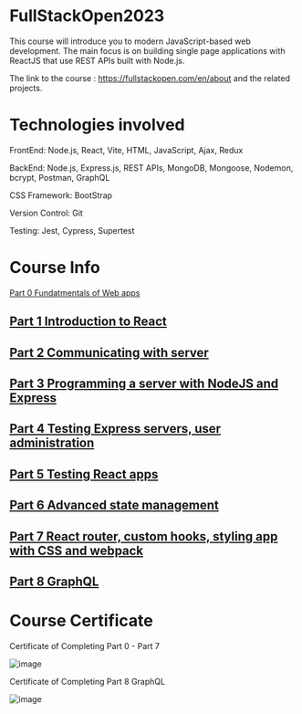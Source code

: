 # FullStackOpen2023

This course will introduce you to modern JavaScript-based web development. The main focus is on building single page applications with ReactJS that use REST APIs built with Node.js.

The link to the course : https://fullstackopen.com/en/about and the related projects.


# Technologies involved

FrontEnd: Node.js, React, Vite, HTML, JavaScript, Ajax, Redux

BackEnd: Node.js, Express.js, REST APIs, MongoDB, Mongoose, Nodemon, bcrypt, Postman, GraphQL

CSS Framework: BootStrap

Version Control: Git

Testing: Jest, Cypress, Supertest

# Course Info

<a href="https://fullstackopen.com/en/part0">Part 0 Fundatmentals of Web apps </a>
<h2><a href="https://fullstackopen.com/en/part0">Part 1 Introduction to React </a></h2>
<h2><a href="https://fullstackopen.com/en/part0">Part 2 Communicating with server </a></h2>
<h2><a href="https://fullstackopen.com/en/part0">Part 3 Programming a server with NodeJS and Express </a></h2>
<h2><a href="https://fullstackopen.com/en/part0">Part 4 Testing Express servers, user administration </a></h2>
<h2><a href="https://fullstackopen.com/en/part0">Part 5 Testing React apps </a></h2>
<h2><a href="https://fullstackopen.com/en/part0">Part 6 Advanced state management </a></h2>
<h2><a href="https://fullstackopen.com/en/part0">Part 7 React router, custom hooks, styling app with CSS and webpack </a></h2>
<h2><a href="https://fullstackopen.com/en/part0">Part 8 GraphQL </a></h2>


# Course Certificate

Certificate of Completing Part 0 - Part 7

![image](https://github.com/tyw05/FullStackOpen2023/assets/120542125/2013a729-a532-4229-8f73-6682f583a704)

Certificate of Completing Part 8 GraphQL

![image](https://github.com/tyw05/FullStackOpen2023/assets/120542125/6b4e99f4-1771-4556-8f05-bdb84b9435bb)
